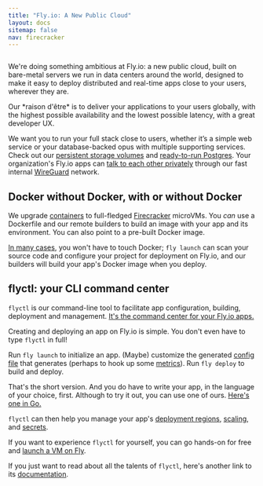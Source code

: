 ```yaml
---
title: "Fly.io: A New Public Cloud"
layout: docs
sitemap: false
nav: firecracker
---
```


<figure>
  <img src="/static/images/docs-intro.webp" srcset="/static/images/docs-intro@2x.webp 2x" alt="">
</figure>

We're doing something ambitious at Fly.io: a new public cloud, built on bare-metal servers we run in data centers around the world, designed to make it easy to deploy distributed and real-time apps close to your users, wherever they are.


<div class="callout">
Our *raison d'&ecirc;tre* is to deliver your applications to your users globally, with the highest possible availability and the lowest possible latency, with a great developer UX.
</div>

We want you to run your full stack close to users, whether it’s a simple web service or your database-backed opus with multiple supporting services. Check out our [persistent storage volumes](/docs/reference/volumes/) and [ready-to-run Postgres](/docs/reference/postgres/). Your organization's Fly.io apps can [talk to each other privately](/docs/reference/private-networking/) through our fast internal [WireGuard](https://www.wireguard.com/) network.

## Docker without Docker, with or without Docker

We upgrade [containers](/blog/docker-without-docker/) to full-fledged [Firecracker](https://firecracker-microvm.github.io/) microVMs. You *can* use a Dockerfile and our remote builders to build an image with your app and its environment. You can also point to a pre-built Docker image.

[In many cases](https://fly.io/docs/languages-and-frameworks/), you won't have to touch Docker; `fly launch` can scan your source code and configure your project for deployment on Fly.io, and our builders will build your app's Docker image when you deploy.


## flyctl: your CLI command center

`flyctl` is our command-line tool to facilitate app configuration, building, deployment and management. [It's the command center for your Fly.io apps.](/docs/flyctl/)

Creating and deploying an app on Fly.io is simple. You don't even have to type `flyctl` in full! 

Run `fly launch` to initialize an app. (Maybe) customize the generated [config file](https://fly.io/docs/reference/configuration/) that generates (perhaps to hook up some [metrics](/docs/reference/metrics/)). Run `fly deploy` to build and deploy.

That's the short version. And you do have to write your app, in the language of your choice, first. Although to try it out, you can use one of ours. [Here's one in Go.](/docs/getting-started/golang/)

`flyctl` can then help you manage your app's [deployment regions](/docs/reference/regions/), [scaling](/docs/reference/scaling/), and [secrets](/docs/reference/secrets/).

If you want to experience `flyctl` for yourself, you can go hands-on for free and [launch a VM on Fly](/docs/hands-on/start/).

If you just want to read about all the talents of `flyctl`, here's another link to its [documentation](/docs/flyctl/).
